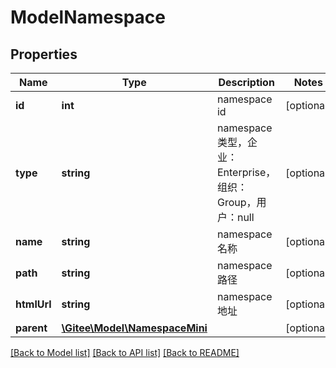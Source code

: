# ModelNamespace

## Properties
Name | Type | Description | Notes
------------ | ------------- | ------------- | -------------
**id** | **int** | namespace id | [optional] 
**type** | **string** | namespace 类型，企业：Enterprise，组织：Group，用户：null | [optional] 
**name** | **string** | namespace 名称 | [optional] 
**path** | **string** | namespace 路径 | [optional] 
**htmlUrl** | **string** | namespace 地址 | [optional] 
**parent** | [**\Gitee\Model\NamespaceMini**](NamespaceMini.md) |  | [optional] 

[[Back to Model list]](../../README.md#documentation-for-models) [[Back to API list]](../../README.md#documentation-for-api-endpoints) [[Back to README]](../../README.md)


